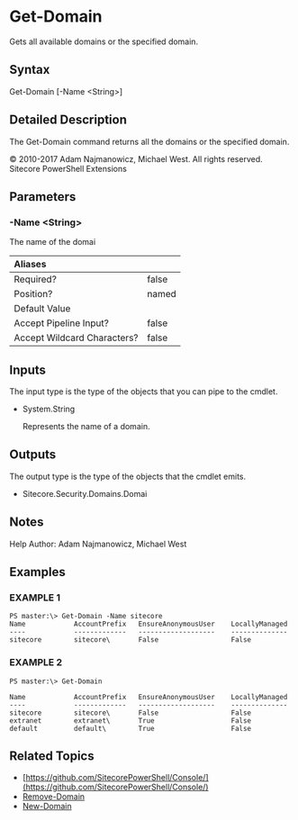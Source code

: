 # Get-Domain

Gets all available domains or the specified domain.

## Syntax

Get-Domain \[-Name &lt;String&gt;\]

## Detailed Description

The Get-Domain command returns all the domains or the specified domain.

© 2010-2017 Adam Najmanowicz, Michael West. All rights reserved. Sitecore PowerShell Extensions

## Parameters

### -Name  &lt;String&gt;

The name of the domai

| Aliases |  |
| :--- | :--- |
| Required? | false |
| Position? | named |
| Default Value |  |
| Accept Pipeline Input? | false |
| Accept Wildcard Characters? | false |

## Inputs

The input type is the type of the objects that you can pipe to the cmdlet.

* System.String

  Represents the name of a domain.

## Outputs

The output type is the type of the objects that the cmdlet emits.

* Sitecore.Security.Domains.Domai 

## Notes

Help Author: Adam Najmanowicz, Michael West

## Examples

### EXAMPLE 1

```text
PS master:\> Get-Domain -Name sitecore
Name            AccountPrefix   EnsureAnonymousUser    LocallyManaged
----            -------------   -------------------    --------------
sitecore        sitecore\       False                  False
```

### EXAMPLE 2

```text
PS master:\> Get-Domain

Name            AccountPrefix   EnsureAnonymousUser    LocallyManaged
----            -------------   -------------------    --------------
sitecore        sitecore\       False                  False
extranet        extranet\       True                   False
default         default\        True                   False
```

## Related Topics

* [https://github.com/SitecorePowerShell/Console/](https://github.com/SitecorePowerShell/Console/) 
* [Remove-Domain](remove-domain.md)
* [New-Domain](new-domain.md)

